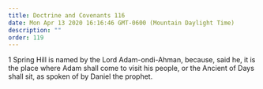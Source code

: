 ```yaml
---
title: Doctrine and Covenants 116
date: Mon Apr 13 2020 16:16:46 GMT-0600 (Mountain Daylight Time)
description: ""
order: 119
---
```


1 Spring Hill is named by the Lord Adam-ondi-Ahman, because, said he, it is the place where Adam shall come to visit his people, or the Ancient of Days shall sit, as spoken of by Daniel the prophet.
